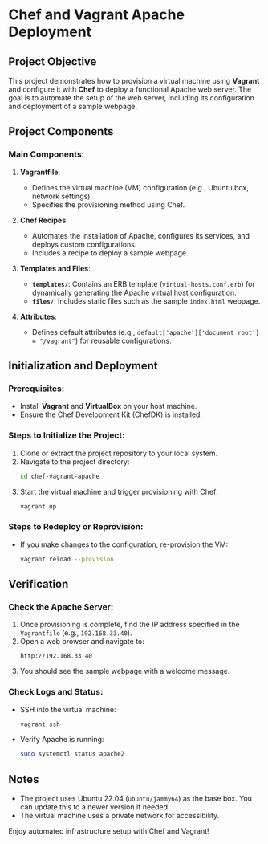 
# Chef and Vagrant Apache Deployment

## Project Objective

This project demonstrates how to provision a virtual machine using **Vagrant** and configure it with **Chef** to deploy a functional Apache web server. The goal is to automate the setup of the web server, including its configuration and deployment of a sample webpage.

## Project Components

### Main Components:
1. **Vagrantfile**:
   - Defines the virtual machine (VM) configuration (e.g., Ubuntu box, network settings).
   - Specifies the provisioning method using Chef.

2. **Chef Recipes**:
   - Automates the installation of Apache, configures its services, and deploys custom configurations.
   - Includes a recipe to deploy a sample webpage.

3. **Templates and Files**:
   - **`templates/`**: Contains an ERB template (`virtual-hosts.conf.erb`) for dynamically generating the Apache virtual host configuration.
   - **`files/`**: Includes static files such as the sample `index.html` webpage.

4. **Attributes**:
   - Defines default attributes (e.g., `default['apache']['document_root'] = "/vagrant"`) for reusable configurations.

## Initialization and Deployment

### Prerequisites:
- Install **Vagrant** and **VirtualBox** on your host machine.
- Ensure the Chef Development Kit (ChefDK) is installed.

### Steps to Initialize the Project:
1. Clone or extract the project repository to your local system.
2. Navigate to the project directory:
   ```bash
   cd chef-vagrant-apache
   ```
3. Start the virtual machine and trigger provisioning with Chef:
   ```bash
   vagrant up
   ```

### Steps to Redeploy or Reprovision:
- If you make changes to the configuration, re-provision the VM:
  ```bash
  vagrant reload --provision
  ```

## Verification

### Check the Apache Server:
1. Once provisioning is complete, find the IP address specified in the `Vagrantfile` (e.g., `192.168.33.40`).
2. Open a web browser and navigate to:
   ```
   http://192.168.33.40
   ```
3. You should see the sample webpage with a welcome message.

### Check Logs and Status:
- SSH into the virtual machine:
  ```bash
  vagrant ssh
  ```
- Verify Apache is running:
  ```bash
  sudo systemctl status apache2
  ```

## Notes

- The project uses Ubuntu 22.04 (`ubuntu/jammy64`) as the base box. You can update this to a newer version if needed.
- The virtual machine uses a private network for accessibility.

Enjoy automated infrastructure setup with Chef and Vagrant!
